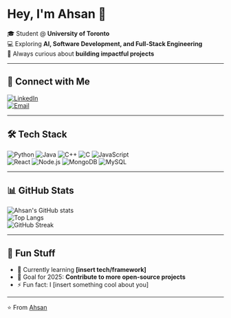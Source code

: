 # Hey, I'm Ahsan 👋

🎓 Student @ **University of Toronto**  
💻 Exploring **AI, Software Development, and Full-Stack Engineering**  
🚀 Always curious about **building impactful projects**  

---

## 🔗 Connect with Me

[![LinkedIn](https://img.shields.io/badge/LinkedIn-0A66C2?style=for-the-badge&logo=linkedin&logoColor=white)](https://www.linkedin.com/in/ahsanmalik05)  
[![Email](https://img.shields.io/badge/Email-D14836?style=for-the-badge&logo=gmail&logoColor=white)](mailto:ahsann.malik@mail.utoronto.ca)  

---

## 🛠️ Tech Stack

![Python](https://img.shields.io/badge/Python-3776AB?style=for-the-badge&logo=python&logoColor=white)
![Java](https://img.shields.io/badge/Java-007396?style=for-the-badge&logo=java&logoColor=white)
![C++](https://img.shields.io/badge/C++-00599C?style=for-the-badge&logo=cplusplus&logoColor=white)
![C](https://img.shields.io/badge/C-00599C?style=for-the-badge&logo=c&logoColor=white)
![JavaScript](https://img.shields.io/badge/JavaScript-F7DF1E?style=for-the-badge&logo=javascript&logoColor=black)  
![React](https://img.shields.io/badge/React-20232A?style=for-the-badge&logo=react&logoColor=61DAFB)
![Node.js](https://img.shields.io/badge/Node.js-339933?style=for-the-badge&logo=nodedotjs&logoColor=white)
![MongoDB](https://img.shields.io/badge/MongoDB-4EA94B?style=for-the-badge&logo=mongodb&logoColor=white)
![MySQL](https://img.shields.io/badge/MySQL-4479A1?style=for-the-badge&logo=mysql&logoColor=white)

---

## 📊 GitHub Stats

![Ahsan's GitHub stats](https://github-readme-stats.vercel.app/api?username=ahsanmalik05&show_icons=true&theme=tokyonight)  
![Top Langs](https://github-readme-stats.vercel.app/api/top-langs/?username=ahsanmalik05&layout=compact&theme=tokyonight)  
![GitHub Streak](https://streak-stats.demolab.com?user=ahsanmalik05&theme=tokyonight&hide_border=true)

---

## 🚀 Fun Stuff

- 🌱 Currently learning **[insert tech/framework]**  
- 🎯 Goal for 2025: **Contribute to more open-source projects**  
- ⚡ Fun fact: I [insert something cool about you]  

---

⭐️ From [Ahsan](https://github.com/ahsanmalik05)
